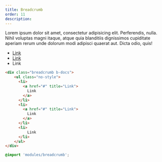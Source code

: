 ```yaml
---
title: Breadcrumb
order: 11
description: 
---
```


Lorem ipsum dolor sit amet, consectetur adipisicing elit. Perferendis, nulla. Nihil voluptas magni itaque, atque quia blanditiis dignissimos cupiditate aperiam rerum unde dolorum modi adipisci quaerat aut. Dicta odio, quis!

<div class="breadcrumb"><ul class="no-style"><li><a href="#" title="Link">Link</a></li><li><a href="#" title="Link">Link</a></li><li>Link</li></ul></div>

```html
<div class="breadcrumb b-docs">
    <ul class="no-style">
      <li>
        <a href="#" title="Link">
          Link
        </a>
      </li>
      <li>
        <a href="#" title="Link">
          Link
        </a>
      </li>
      <li>
          Link
      </li>
    </ul>
</div>
```

```css
@import 'modules/breadcrumb';
```
